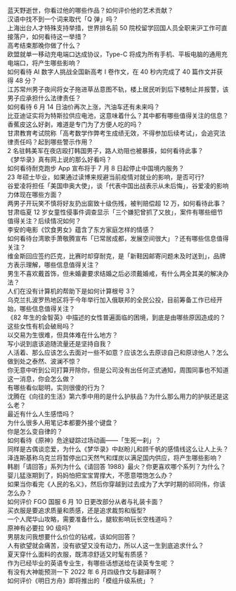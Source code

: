 蓝天野逝世，你看过他的哪些作品？如何评价他的艺术贡献？  
汉语中找不到一个词来取代「Q 弹」吗？  
上海出台人才特殊支持举措，世界排名前 50 院校留学回国人员全职来沪工作可直接落户，如何看待这一举措？  
高考结束那晚你做了什么？  
欧盟就单一移动充电端口达成协议，Type-C 将成为所有手机、平板电脑的通用充电端口，将产生哪些影响？  
如何看待 AI 数字人挑战全国新高考 Ⅰ 卷作文，在 40 秒内完成了 40 篇作文并获得 48 分？  
江苏常州男子夜间将女子拖进草丛意图不轨，楼上居民听到后下楼制止并报警，该男子应承担什么法律责任？  
如何看待 6 月 14 日油价再次上涨，汽油车还有未来吗？  
比亚迪证实将为特斯拉供应电池，这意味着什么？其中都有哪些值得关注的信息？  
香蕉皮这么好剥，难道是专门为了方便人吃的吗？  
甘肃教育考试院称「高考数学作弊考生成绩无效，不得参加后续考试」，会追究法律责任吗？起到哪些警示作用？  
2 名驻韩美军在夜店殴打韩国男子，路人劝阻也被暴揍，如何看待此事？  
《梦华录》真有网上说的那么好看吗？  
如何看待耐克跑步 App 宣布将于 7 月 8 日起停止中国境内服务？  
23 年硕士毕业，如果通过读博来规避当前疫情对就业的影响，是否可行?  
谷爱凌将担任「美国申奥大使」，谈「代表中国出战表示从未后悔」，谷爱凌的影响力体现在哪些方面？  
两男子开玩笑不慎将好友扔出窗致十级伤残，被判赔偿超 12 万，如何看待此事？  
甘肃临夏 12 岁女童性侵事件调查显示「三个嫌犯曾抓了又放」，案件有哪些细节值得关注？后续情况如何？  
李安的电影《饮食男女》蕴含了东方家庭怎样的情感？  
如何看待台湾歌手萧敬腾宣布「已常居成都，发展空间很大」？还有哪些信息值得关注？  
维金斯回应签约匹克，比赛时却穿耐克，是「新鞋因邮寄问题未及时送到」，品牌方表示理解，哪些信息值得关注？  
男生不喜欢戴首饰，但未婚妻要求结婚之后必须戴婚戒，有什么两全其美的解决办法？  
人们在没有计算机的帮助下是如何计算根号 3？  
乌克兰扎波罗热地区将于今年举行加入俄联邦的全民公投，目前筹备工作已经开始，哪些信息值得关注？  
《82 年生的金智英》中描述的女性普遍面临的困境，到底是由哪些原因造成的？这些女性有机会破局吗？  
以交易为生很难，但具体难在什么地方？  
写小说到底该追随流量还是坚持自我？  
人活着、那么应该怎么去面对一些不如意？应该怎么去原谅自己和原谅他人？怎么做到处之泰然、波澜不惊？  
你无意中听到公司打算开除你，但是公司没有出任何正式通知，周围同事也不知道这一消息，你会怎么做？  
有哪些看似聪明，实则很傻的行为？  
沈腾在《向往的生活》第六季中用的是什么护肤品？为什么那么用力的护肤还是这么老？  
最近有什么人生感悟吗？  
为什么很多人用笔记本都要外接个键盘？  
你是怎么变自律的？  
如何看待《原神》危途疑踪过场动画——「生死一刹」？  
同样是古偶谈恋爱，为什么《梦华录》中赵盼儿和顾千帆的感情线这么让人上头？  
泽连斯基称乌克兰将暂停出口天然气和煤炭以满足国内供应，将产生哪些影响？  
韩剧「请回答」系列为什么《请回答 1988》最火？你更喜欢哪个系列？为什么？  
婴儿猛涨期到了，妈妈怕把宝宝胃撑大，不愿意喂饱怎么办？  
如果当你看完《人民的名义》，然后你穿越到过去成为了大学时期的祁同伟，你该怎么办？  
如何评价 FGO 国服 6 月 10 日更改部分从者与礼装卡面？  
买衣服是要追求质量和质感，还是追求裁剪和版型?  
一个人爬华山攻略，需要准备什么，腿软影响玩长空栈道吗？  
原神有必要拉 90 级吗?  
男朋友问我想要什么价位的钻戒，该如何回答？  
人有欲望就会痛苦，没有欲望又没有动力，所以人这一生到底追求什么？  
夏天穿什么面料的衣服，既清凉舒适又时髦有质感？  
作为已经毕业的英语专业生，有哪些话想送给在读英专生呢 ？  
有没有大神能预测一下 2022 年 6 月四级作文与翻译啊？  
如何评价《明日方舟》即将推出的「模组升级系统」？  
